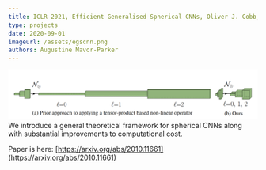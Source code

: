 ```yaml
---
title: ICLR 2021, Efficient Generalised Spherical CNNs, Oliver J. Cobb, Christopher G. R. Wallis, Augustine Mavor-Parker, Augustin Marignier, Matthewhew A. Price, Mayeul d'Avezac, Jason D. McEwen
type: projects
date: 2020-09-01
imageurl: /assets/egscnn.png
authors: Augustine Mavor-Parker
---
```

![EGSCNN figure](https://raw.githubusercontent.com/self-supervisor/self-supervisor.github.io/master/assets/egscnn.png)
We introduce a general theoretical framework for spherical CNNs along with substantial improvements to computational cost.

Paper is here: [https://arxiv.org/abs/2010.11661](https://arxiv.org/abs/2010.11661)
